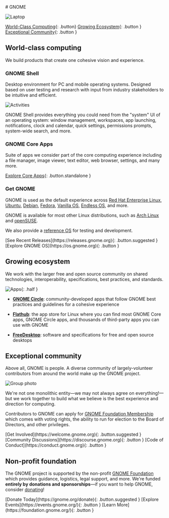 <section class="hero" markdown="1">
# GNOME

![Laptop](https://os.gnome.org/assets/laptop.png)

[World-Class Computing](#world-class-computing){: .button}
[Growing Ecosystem](#growing-ecosystem){: .button }
[Exceptional Community](#exceptional-community){: .button }
</section>

<main markdown="1">

## World-class computing

We build products that create one cohesive vision and experience.

### GNOME Shell

Desktop environment for PC and mobile operating systems. Designed based on user testing and research with input from industry stakeholders to be intuitive and efficient.

![Activities](https://www.gnome.org/wp-content/uploads/2023/09/GNOME45-workspace-1024x660.webp)

GNOME Shell provides everything you could need from the "system" UI of an operating system: window management, workspaces, app launching, notifications, clock and calendar, quick settings, permissions prompts, system-wide search, and more.

### GNOME Core Apps

Suite of apps we consider part of the core computing experience including a file manager, image viewer, text editor, web browser, settings, and many more.

[Explore Core Apps](https://apps.gnome.org/#core){: .button.standalone }

### Get GNOME

GNOME is used as the default experience across [Red Hat Enterprise Linux](https://www.redhat.com/en/technologies/linux-platforms/enterprise-linux), [Ubuntu](https://ubuntu.com/desktop), [Debian](https://www.debian.org/), [Fedora](https://fedoraproject.org/), [Vanilla OS](https://vanillaos.org/), [Endless OS](https://endlessos.org/os), and more.

GNOME is available for most other Linux distributions, such as [Arch Linux](https://archlinux.org) and [openSUSE](https://www.opensuse.org).

We also provide a [reference OS](https://os.gnome.org) for testing and development.

<div class="buttons" markdown="1">
[See Recent Releases](https://releases.gnome.org){: .button.suggested }
[Explore GNOME OS](https://os.gnome.org){: .button }
</div>

## Growing ecosystem

We work with the larger free and open source community on shared technologies, interoperability, specifications, best practices, and standards.

![Apps](https://apps.gnome.org/assets/overview-illustration/boring.svg){: .half }

- **[GNOME Circle](https://circle.gnome.org)**: community-developed apps that follow GNOME best practices and guidelines for a cohesive experience

- **[Flathub](https://flathub.org)**: the app store for Linux where you can find most GNOME Core apps, GNOME Circle apps, and thousands of third-party apps you can use with GNOME

- **[FreeDesktop](https://www.freedesktop.org)**: software and specifications for free and open source desktops

## Exceptional community

Above all, GNOME is people. A diverse community of largely-volunteer contributors from around the world make up the GNOME project.

![Group photo](https://www.gnome.org/wp-content/uploads/2023/02/GUADEC2019-group-1-jpg.webp)

We're not one monolithic entity—we may not always agree on everything!—but we work together to build what we believe is the best experience and direction for computing.

Contributors to GNOME can apply for [GNOME Foundation Membership](https://foundation.gnome.org/membership/) which comes with voting rights, the ability to run for election to the Board of Directors, and other privileges.

<div class="buttons" markdown="1">
[Get Involved](https://welcome.gnome.org){: .button.suggested }
[Community Discussions](https://discourse.gnome.org){: .button }
[Code of Conduct](https://conduct.gnome.org){: .button }
</div>

## Non-profit foundation

The GNOME project is supported by the non-profit [GNOME Foundation](https://foundation.gnome.org) which provides guidance, logistics, legal support, and more. We're funded **entirely by donations and sponsorships**—if you want to help GNOME, consider [donating](https://www.gnome.org/donate)!

<div class="buttons" markdown="1">
[Donate Today](https://gnome.org/donate){: .button.suggested }
[Explore Events](https://events.gnome.org/){: .button }
[Learn More](https://foundation.gnome.org/){: .button }
</div>
</main>
